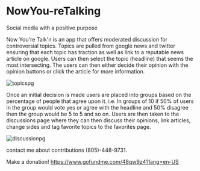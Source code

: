 # NowYou-reTalking
Social media with a positive purpose 

Now You're Talk'n is an app that offers moderated discussion for controversial topics. Topics are pulled from google news and twitter ensuring that each topic has traction as well as link to a reputable news article on google. Users can then select the topic (headline) that seems the most intersecting. The users can then either decide their opinion with the opinion buttons or click the article for more information. 


![topicspg](https://user-images.githubusercontent.com/6510141/27975493-f746bf48-6327-11e7-9f17-d19b72615217.png)

Once an initial decision is made users are placed into groups based on the percentage of people that agree upon it. i.e. In groups of 10 if 50% of users in the group would vote yes or agree with the headline and 50% disagree then the group would be 5 to 5 and so on. Users are then taken to the discussions page where they can then discuss their opinions, link articles, change sides and tag favorite topics to the favorites page. 

![discussionpg](https://user-images.githubusercontent.com/6510141/27976808-b9080f6a-632d-11e7-936e-c397657f5608.png)

contact me about contributions (805)-448-9731.

Make a donation!
https://www.gofundme.com/48qw9z4?lang=en-US



